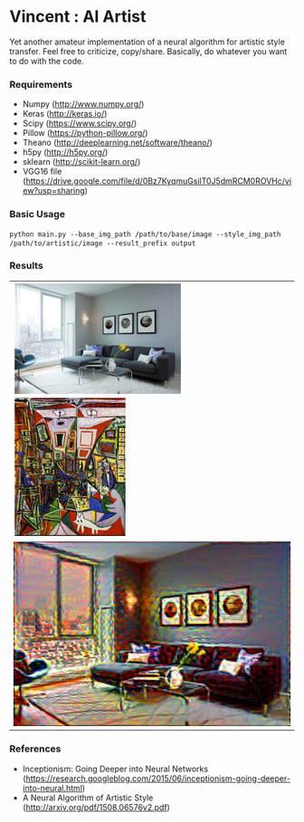 # Vincent : AI Artist

Yet another amateur implementation of a neural algorithm for artistic style transfer. Feel free to criticize, copy/share. Basically, do whatever you want to do with the code.

### Requirements

* Numpy (http://www.numpy.org/)
* Keras (http://keras.io/)
* Scipy  (https://www.scipy.org/)
* Pillow (https://python-pillow.org/)
* Theano (http://deeplearning.net/software/theano/)
* h5py (http://h5py.org/)
* sklearn (http://scikit-learn.org/)
* VGG16 file (https://drive.google.com/file/d/0Bz7KyqmuGsilT0J5dmRCM0ROVHc/view?usp=sharing)

### Basic Usage

```
python main.py --base_img_path /path/to/base/image --style_img_path /path/to/artistic/image --result_prefix output
```

### Results

<table>
    <tr>
        <td>
            <div style="width: 60%; float: left; padding: 2px">
                <img src="img/00/base_image.jpg" alt="base_image">
            </div>
            <div style="width: 40%; float: left; padding: 2px">
                <img src="img/00/artistic_image-picasso-las-meninas.jpg" alt="artistic_image">
            </div>
        </td>
    </tr>
    <tr>
        <td><img src="img/00/output_at_iteration_10.jpg" alt="output"></td>
    </tr>
</table>

### References

* Inceptionism: Going Deeper into Neural Networks (https://research.googleblog.com/2015/06/inceptionism-going-deeper-into-neural.html)
* A Neural Algorithm of Artistic Style (http://arxiv.org/pdf/1508.06576v2.pdf)
